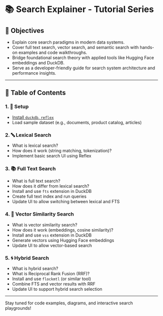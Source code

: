 # 📚 Search Explainer - Tutorial Series

## 🎯 Objectives
- Explain core search paradigms in modern data systems.
- Cover full text search, vector search, and semantic search with hands-on examples and code walkthroughs.
- Bridge foundational search theory with applied tools like Hugging Face embeddings and DuckDB.
- Serve as a developer-friendly guide for search system architecture and performance insights.

---

## 🧭 Table of Contents

### 1. 🚀 Setup
- [Install `duckdb`, `reflex`](./install_dependencies.md)
- Load sample dataset (e.g., documents, product catalog, articles)

### 2. 🔤 Lexical Search
- What is lexical search?
- How does it work (string matching, tokenization)?
- Implement basic search UI using Reflex

### 3. 📚 Full Text Search
- What is full text search?
- How does it differ from lexical search?
- Install and use `fts` extension in DuckDB
- Create full text index and run queries
- Update UI to allow switching between lexical and FTS

### 4. 🧠 Vector Similarity Search
- What is vector similarity search?
- How does it work (embeddings, cosine similarity)?
- Install and use `vss` extension in DuckDB
- Generate vectors using Hugging Face embeddings
- Update UI to allow vector-based search

### 5. 🌀 Hybrid Search
- What is hybrid search?
- What is Reciprocal Rank Fusion (RRF)?
- Install and use `flockmtl` (or similar tool)
- Combine FTS and vector results with RRF
- Update UI to support hybrid search selection

---

Stay tuned for code examples, diagrams, and interactive search playgrounds!
